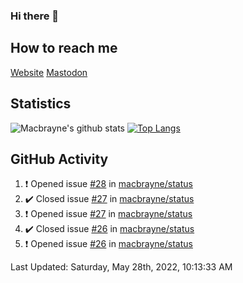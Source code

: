 ### Hi there 👋
## How to reach me
[Website](https://macbrayne.de)
[Mastodon](https://norden.social/@florentin)
<!--
Missing: Email
-->
## Statistics
![Macbrayne's github stats](https://github-readme-stats.vercel.app/api?username=macbrayne&count_private=true&show_icons=true&hide_rank=true&custom_title=macbrayne's%20GitHub%20Stats)
[![Top Langs](https://github-readme-stats.vercel.app/api/top-langs/?username=macbrayne&exclude_repo=liftron&layout=compact)](https://github.com/anuraghazra/github-readme-stats)
## GitHub Activity

<!--RECENT_ACTIVITY:start-->
1. ❗️ Opened issue [#28](https://github.com/macbrayne/status/issues/28) in [macbrayne/status](https://github.com/macbrayne/status)
2. ✔️ Closed issue [#27](https://github.com/macbrayne/status/issues/27) in [macbrayne/status](https://github.com/macbrayne/status)
3. ❗️ Opened issue [#27](https://github.com/macbrayne/status/issues/27) in [macbrayne/status](https://github.com/macbrayne/status)
4. ✔️ Closed issue [#26](https://github.com/macbrayne/status/issues/26) in [macbrayne/status](https://github.com/macbrayne/status)
5. ❗️ Opened issue [#26](https://github.com/macbrayne/status/issues/26) in [macbrayne/status](https://github.com/macbrayne/status)
<!--RECENT_ACTIVITY:end-->

<!--RECENT_ACTIVITY:last_update-->
Last Updated: Saturday, May 28th, 2022, 10:13:33 AM
<!--RECENT_ACTIVITY:last_update_end-->


<!--
**macbrayne/macbrayne** is a ✨ _special_ ✨ repository because its `README.md` (this file) appears on your GitHub profile.

Here are some ideas to get you started:

- 🔭 I’m currently working on ...
- 🌱 I’m currently learning ...
- 👯 I’m looking to collaborate on ...
- 🤔 I’m looking for help with ...
- 💬 Ask me about ...
- 📫 How to reach me: ...
- 😄 Pronouns: ...
- ⚡ Fun fact: ...
-->
